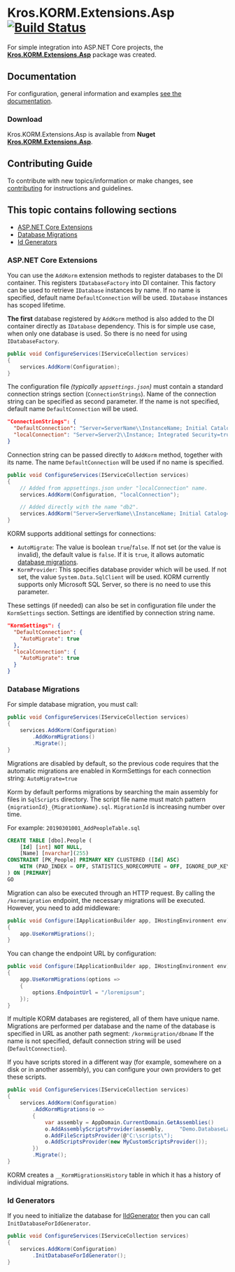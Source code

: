 # Kros.KORM.Extensions.Asp [![Build Status](https://dev.azure.com/krossk/DevShared/_apis/build/status/Kros.KORM.Extensions.Asp/Kros.KORM.Extensions.Asp?branchName=features/build)](https://dev.azure.com/krossk/DevShared/_build/latest?definitionId=69&branchName=master)

For simple integration into ASP.NET Core projects, the [__Kros.KORM.Extensions.Asp__](https://www.nuget.org/packages/Kros.KORM.Extensions.Asp/) package was created.

## Documentation

For configuration, general information and examples [see the documentation](https://kros-sk.github.io/docs/Kros.KORM.Extensions.Asp/).

### Download

Kros.KORM.Extensions.Asp is available from __Nuget__ [__Kros.KORM.Extensions.Asp__](https://www.nuget.org/packages/Kros.KORM.Extensions.Asp/).

## Contributing Guide

To contribute with new topics/information or make changes, see [contributing](https://github.com/Kros-sk/Kros.KORM.Extensions.Asp/blob/master/CONTRIBUTING.md) for instructions and guidelines.

## This topic contains following sections

* [ASP.NET Core Extensions](#aspnet-core-extensions)
* [Database Migrations](#database-migrations)
* [Id Generators](#id-generators)

### ASP.NET Core Extensions

You can use the `AddKorm` extension methods to register databases to the DI container. This registers `IDatabaseFactory` into DI container. This factory can be used to retrieve `IDatabase` instances by name. If no name is specified, default name `DefaultConnection` will be used. `IDatabase` instances has scoped lifetime.

**The first** database registered by `AddKorm` method is also added to the DI container directly as `IDatabase` dependency. This is for simple use case, when only one database is used. So there is no need for using `IDatabaseFactory`.

``` csharp
public void ConfigureServices(IServiceCollection services)
{
    services.AddKorm(Configuration);
}
```

The configuration file *(typically `appsettings.json`)* must contain a standard connection strings section (`ConnectionStrings`). Name of the connection string can be specified as second parameter. If the name is not specified, default name `DefaultConnection` will be used.

``` json
"ConnectionStrings": {
  "DefaultConnection": "Server=ServerName\\InstanceName; Initial Catalog=database; Integrated Security=true",
  "localConnection": "Server=Server2\\Instance; Integrated Security=true;"
}
```

Connection string can be passed directly to `AddKorm` method, together with its name. The name `DefaultConnection` will be used if no name is specified.

``` csharp
public void ConfigureServices(IServiceCollection services)
{
    // Added from appsettings.json under "localConnection" name.
    services.AddKorm(Configuration, "localConnection");

    // Added directly with the name "db2".
    services.AddKorm("Server=ServerName\\InstanceName; Initial Catalog=database; Integrated Security=true", "db2");
}
```

KORM supports additional settings for connections:

* `AutoMigrate`: The value is boolean `true`/`false`. If not set (or the value is invalid), the default value is `false`. If it is `true`, it allows automatic [database migrations](#database-migrations).
* `KormProvider`: This specifies database provider which will be used. If not set, the value `System.Data.SqlClient` will be used. KORM currently supports only Microsoft SQL Server, so there is no need to use this parameter.

These settings (if needed) can also be set in configuration file under the `KormSettings` section. Settings are identified by connection string name.

``` json
"KormSettings": {
  "DefaultConnection": {
    "AutoMigrate": true
  },
  "localConnection": {
    "AutoMigrate": true
  }
}
```

### Database Migrations

For simple database migration, you must call:

``` csharp
public void ConfigureServices(IServiceCollection services)
{
    services.AddKorm(Configuration)
        .AddKormMigrations()
        .Migrate();
}
```

Migrations are disabled by default, so the previous code requires that the automatic migrations are enabled in KormSettings for each connection string: `AutoMigrate=true`

Korm by default performs migrations by searching the main assembly for files in `SqlScripts` directory. The script file name must match pattern `{migrationId}_{MigrationName}.sql`. `MigrationId` is increasing number over time.

For example: `20190301001_AddPeopleTable.sql`

``` sql
CREATE TABLE [dbo].People (
    [Id] [int] NOT NULL,
    [Name] [nvarchar](255)
CONSTRAINT [PK_People] PRIMARY KEY CLUSTERED ([Id] ASC)
    WITH (PAD_INDEX = OFF, STATISTICS_NORECOMPUTE = OFF, IGNORE_DUP_KEY = OFF, ALLOW_ROW_LOCKS = ON, ALLOW_PAGE_LOCKS = ON) ON [PRIMARY]
) ON [PRIMARY]
GO
```

Migration can also be executed through an HTTP request. By calling the `/kormmigration` endpoint, the necessary migrations will be executed. However, you need to add middleware:

``` csharp
public void Configure(IApplicationBuilder app, IHostingEnvironment env)
{
    app.UseKormMigrations();
}
```

You can change the endpoint URL by configuration:

``` csharp
public void Configure(IApplicationBuilder app, IHostingEnvironment env)
{
    app.UseKormMigrations(options =>
    {
        options.EndpointUrl = "/loremipsum";
    });
}
```

If multiple KORM databases are registered, all of them have unique name. Migrations are performed per database and the name of the database is specified in URL as another path segment: `/kormmigration/dbname` If the name is not specified, default connection string will be used (`DefaultConnection`).

If you have scripts stored in a different way (for example, somewhere on a disk or in another assembly), you can configure your own providers to get these scripts.

``` csharp
public void ConfigureServices(IServiceCollection services)
{
    services.AddKorm(Configuration)
        .AddKormMigrations(o =>
        {
            var assembly = AppDomain.CurrentDomain.GetAssemblies()    .FirstOrDefault(x => x.FullName.StartsWith  ("Demo.DatabaseLayer")  );
            o.AddAssemblyScriptsProvider(assembly,     "Demo.DatabaseLayer.Resources");
            o.AddFileScriptsProvider(@"C:\scripts\");
            o.AddScriptsProvider(new MyCustomScriptsProvider());
        })
        .Migrate();
}
```

KORM creates a `__KormMigrationsHistory` table in which it has a history of individual migrations.

### Id Generators

If you need to initialize the database for [IIdGenerator](https://kros-sk.github.io/Kros.Libs.Documentation/api/Kros.Utils/Kros.Data.IIdGenerator.html) then you can call `InitDatabaseForIdGenerator`.

``` csharp
public void ConfigureServices(IServiceCollection services)
{
    services.AddKorm(Configuration)
        .InitDatabaseForIdGenerator();
}
```
